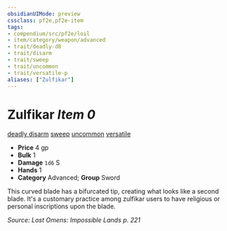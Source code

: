 ```yaml
---
obsidianUIMode: preview
cssclass: pf2e,pf2e-item
tags:
- compendium/src/pf2e/loil
- item/category/weapon/advanced
- trait/deadly-d8
- trait/disarm
- trait/sweep
- trait/uncommon
- trait/versatile-p
aliases: ["Zulfikar"]
---
```

# Zulfikar *Item 0*  
[deadly <d8>](../../../Rules/traits/deadly.md)  [disarm](../../../Rules/traits/disarm.md)  [sweep](../../../Rules/traits/sweep.md)  [uncommon](../../../Rules/traits/uncommon.md)  [versatile <P>](../../../Rules/traits/versatile.md)  

- **Price** 4 gp
- **Bulk** 1
- **Damage** `1d6` S
- **Hands** 1
- **Category** Advanced; **Group** Sword 

This curved blade has a bifurcated tip, creating what looks like a second blade. It's a customary practice among zulfikar users to have religious or personal inscriptions upon the blade.

*Source: Lost Omens: Impossible Lands p. 221*